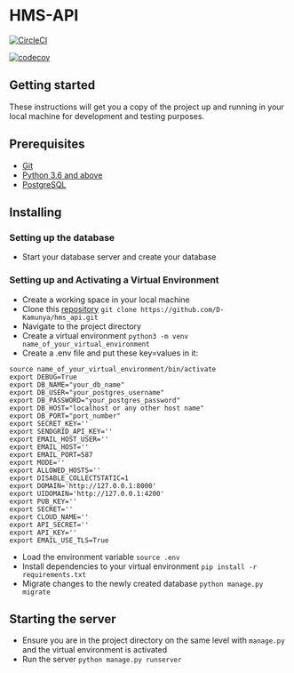 # HMS-API
[![CircleCI](https://circleci.com/gh/D-Kamunya/hms-api/tree/master.svg?style=svg)](https://circleci.com/gh/D-Kamunya/hms-api/tree/master)

[![codecov](https://codecov.io/gh/D-Kamunya/hms_api/branch/master/graph/badge.svg?token=1UEY3WQNB1)](https://codecov.io/gh/D-Kamunya/hms_api)

## Getting started
These instructions will get you a copy of the project up and running in your local machine for development and testing purposes.

## Prerequisites
- [Git](https://git-scm.com/download/)
- [Python 3.6 and above](https://www.python.org/downloads/)
- [PostgreSQL](https://www.postgresql.org/)


## Installing
### Setting up the database
- Start your database server and create your database

### Setting up and Activating a Virtual Environment
- Create a working space in your local machine
- Clone this [repository](https://github.com/D-Kamunya/hms_api.git) `git clone https://github.com/D-Kamunya/hms_api.git`
- Navigate to the project directory
- Create a virtual environment `python3 -m venv name_of_your_virtual_environment`
- Create a .env file and put these key=values in it:
```
source name_of_your_virtual_environment/bin/activate
export DEBUG=True
export DB_NAME="your_db_name"
export DB_USER="your_postgres_username"
export DB_PASSWORD="your_postgres_password"
export DB_HOST="localhost or any other host name"
export DB_PORT="port_number"
export SECRET_KEY=''
export SENDGRID_API_KEY=''
export EMAIL_HOST_USER=''
export EMAIL_HOST=''
export EMAIL_PORT=587
export MODE=''
export ALLOWED_HOSTS=''
export DISABLE_COLLECTSTATIC=1
export DOMAIN='http://127.0.0.1:8000'
export UIDOMAIN='http://127.0.0.1:4200'
export PUB_KEY=''
export SECRET=''
export CLOUD_NAME=''
export API_SECRET=''
export API_KEY='' 
export EMAIL_USE_TLS=True 

```
- Load the environment variable `source .env`
- Install dependencies to your virtual environment `pip install -r requirements.txt`
- Migrate changes to the newly created database `python manage.py migrate`

## Starting the server
- Ensure you are in the project directory on the same level with `manage.py` and the virtual environment is activated
- Run the server `python manage.py runserver`
